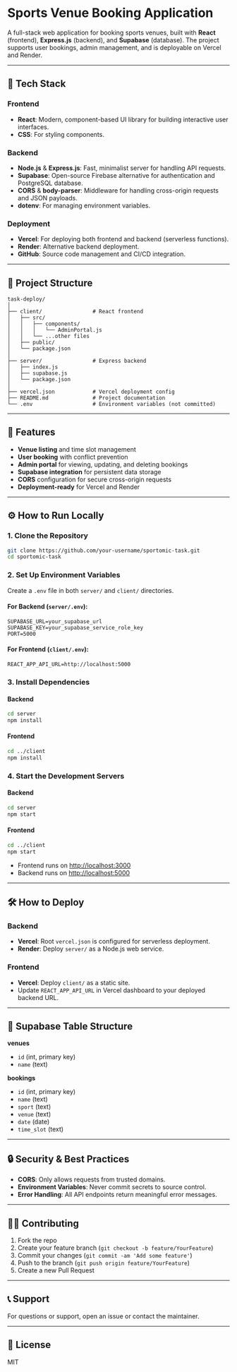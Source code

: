 # Sports Venue Booking Application

A full-stack web application for booking sports venues, built with **React** (frontend), **Express.js** (backend), and **Supabase** (database). The project supports user bookings, admin management, and is deployable on Vercel and Render.

---

## 🚀 Tech Stack

### Frontend
- **React**: Modern, component-based UI library for building interactive user interfaces.
- **CSS**: For styling components.

### Backend
- **Node.js** & **Express.js**: Fast, minimalist server for handling API requests.
- **Supabase**: Open-source Firebase alternative for authentication and PostgreSQL database.
- **CORS** & **body-parser**: Middleware for handling cross-origin requests and JSON payloads.
- **dotenv**: For managing environment variables.

### Deployment
- **Vercel**: For deploying both frontend and backend (serverless functions).
- **Render**: Alternative backend deployment.
- **GitHub**: Source code management and CI/CD integration.

---

## 📁 Project Structure

```
task-deploy/
│
├── client/                # React frontend
│   ├── src/
│   │   ├── components/
│   │   │   └── AdminPortal.js
│   │   └── ...other files
│   ├── public/
│   └── package.json
│
├── server/                # Express backend
│   ├── index.js
│   ├── supabase.js
│   └── package.json
│
├── vercel.json            # Vercel deployment config
├── README.md              # Project documentation
└── .env                   # Environment variables (not committed)
```

---

## 🌟 Features

- **Venue listing** and time slot management
- **User booking** with conflict prevention
- **Admin portal** for viewing, updating, and deleting bookings
- **Supabase integration** for persistent data storage
- **CORS** configuration for secure cross-origin requests
- **Deployment-ready** for Vercel and Render

---

## ⚙️ How to Run Locally

### 1. Clone the Repository

```bash
git clone https://github.com/your-username/sportomic-task.git
cd sportomic-task
```

### 2. Set Up Environment Variables

Create a `.env` file in both `server/` and `client/` directories.

#### For Backend (`server/.env`):

```
SUPABASE_URL=your_supabase_url
SUPABASE_KEY=your_supabase_service_role_key
PORT=5000
```

#### For Frontend (`client/.env`):

```
REACT_APP_API_URL=http://localhost:5000
```

### 3. Install Dependencies

#### Backend

```bash
cd server
npm install
```

#### Frontend

```bash
cd ../client
npm install
```

### 4. Start the Development Servers

#### Backend

```bash
cd server
npm start
```

#### Frontend

```bash
cd ../client
npm start
```

- Frontend runs on [http://localhost:3000](http://localhost:3000)
- Backend runs on [http://localhost:5000](http://localhost:5000)

---

## 🛠️ How to Deploy

### Backend

- **Vercel**: Root `vercel.json` is configured for serverless deployment.
- **Render**: Deploy `server/` as a Node.js web service.

### Frontend

- **Vercel**: Deploy `client/` as a static site.
- Update `REACT_APP_API_URL` in Vercel dashboard to your deployed backend URL.

---

## 📝 Supabase Table Structure

**venues**
- `id` (int, primary key)
- `name` (text)

**bookings**
- `id` (int, primary key)
- `name` (text)
- `sport` (text)
- `venue` (text)
- `date` (date)
- `time_slot` (text)

---

## 🔒 Security & Best Practices

- **CORS**: Only allows requests from trusted domains.
- **Environment Variables**: Never commit secrets to source control.
- **Error Handling**: All API endpoints return meaningful error messages.

---

## 🙋‍♂️ Contributing

1. Fork the repo
2. Create your feature branch (`git checkout -b feature/YourFeature`)
3. Commit your changes (`git commit -am 'Add some feature'`)
4. Push to the branch (`git push origin feature/YourFeature`)
5. Create a new Pull Request

---

## 📞 Support

For questions or support, open an issue or contact the maintainer.

---

## 📄 License

MIT
